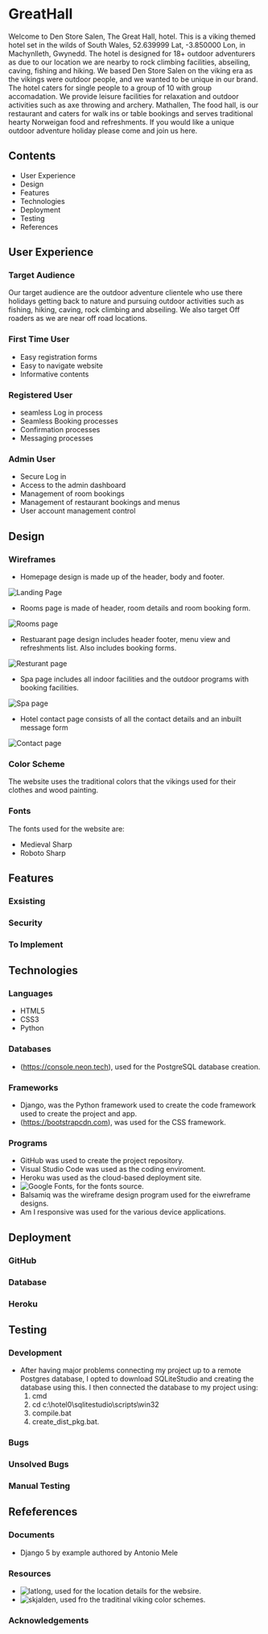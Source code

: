 # GreatHall

Welcome to Den Store Salen, The Great Hall, hotel. This is a viking themed hotel set in the wilds of South Wales, 52.639999 Lat, -3.850000 Lon, in Machynlleth, Gwynedd. The hotel is designed for 18+ outdoor adventurers as due to our location we are nearby to rock climbing facilities, abseiling, caving, fishing and hiking. We based Den Store Salen on the viking era as the vikings were outdoor people, and we wanted to be unique in our brand. The hotel caters for single people to a group of 10 with group accomadation. We provide leisure facilities for relaxation and outdoor activities such as axe throwing and archery. Mathallen, The food hall, is our restaurant and caters for walk ins or table bookings and serves traditional hearty Norweigan food and refreshments. If you would like a unique outdoor adventure holiday please come and join us here.

## Contents

- User Experience
- Design
- Features
- Technologies
- Deployment
- Testing
- References

## User Experience

### Target Audience

Our target audience are the outdoor adventure clientele who use there holidays getting back to nature and pursuing outdoor activities such as fishing, hiking, caving, rock climbing and abseiling. We also target Off roaders as we are near off road locations.

### First Time User

- Easy registration forms
- Easy to navigate website
- Informative contents

### Registered User

- seamless Log in process
- Seamless Booking processes
- Confirmation processes
- Messaging processes

### Admin User

- Secure Log in
- Access to the admin dashboard
- Management of room bookings
- Management of restaurant bookings and menus
- User account management control

## Design

### Wireframes

- Homepage design is made up of the header, body and footer.

![Landing Page](https://github.com/grant-britchford/GreatHall/assets/145594323/d260deec-53f8-4927-90e8-7663f8239284)

- Rooms page is made of header, room details and room booking form.

![Rooms page](https://github.com/grant-britchford/GreatHall/assets/145594323/857ca4e7-8791-4738-a467-148d6e92b43b)

- Restuarant page design includes header footer, menu view and refreshments list. Also includes booking forms.

![Resturant page](https://github.com/grant-britchford/GreatHall/assets/145594323/8cb80e76-f107-44d7-a9f6-c71a3a372334)

- Spa page includes all indoor facilities and the outdoor programs with booking facilities.

![Spa page](https://github.com/grant-britchford/GreatHall/assets/145594323/37aa76fc-1541-40a3-a66a-d51ab744427d)

- Hotel contact page consists of all the contact details and an inbuilt message form

![Contact page](https://github.com/grant-britchford/GreatHall/assets/145594323/d6c436ab-3112-41b6-8642-76fb8a936f9a)


### Color Scheme

The website uses the traditional colors that the vikings used for their clothes and wood painting.

### Fonts

The fonts used for the website are:
- Medieval Sharp
- Roboto Sharp

## Features

### Exsisting

### Security

### To Implement

## Technologies

### Languages

- HTML5
- CSS3
- Python

### Databases

- (https://console.neon.tech), used for the PostgreSQL database creation.

### Frameworks

-  Django, was the Python framework used to create the code framework used to create the project and app.
- (https://bootstrapcdn.com), was used for the CSS framework.

### Programs

- GitHub was used to create the project repository.
- Visual Studio Code was used as the coding enviroment.
- Heroku was used as the cloud-based deployment site.
- ![Google Fonts](https://fonts.google.com), for the fonts source.
- Balsamiq was the wireframe design program used for the eiwreframe designs.
- Am I responsive was used for the various device applications.

## Deployment

### GitHub

### Database

### Heroku

## Testing

### Development

- After having major problems connecting my project up to a remote Postgres database, I opted to download SQLiteStudio and creating the database using this. I then connected the database to my project using:
  1. cmd
  2. cd c:\hotel0\sqlitestudio\scripts\win32
  3. compile.bat
  4. create_dist_pkg.bat.

### Bugs

### Unsolved Bugs

### Manual Testing

## Refeferences

### Documents

- Django 5 by example authored by Antonio Mele

### Resources

- ![latlong](https://latlong.net), used for the location details for the websire.
- ![skjalden](https://skjalden.com), used fro the traditinal viking color schemes.

### Acknowledgements
